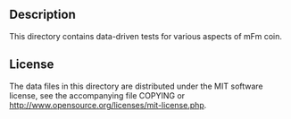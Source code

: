 Description
------------

This directory contains data-driven tests for various aspects of mFm coin.

License
--------

The data files in this directory are distributed under the MIT software
license, see the accompanying file COPYING or
http://www.opensource.org/licenses/mit-license.php.

